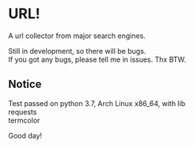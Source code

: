 # URL!
A url collector from major search engines.  

Still in development, so there will be bugs.   
If you got any bugs, please tell me in issues. Thx BTW.  
## Notice
Test passed on python 3.7, Arch Linux x86_64, with lib  
requests  
termcolor  

Good day!
